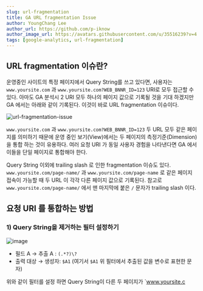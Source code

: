 ```yaml
---
slug: url-fragmentation
title: GA URL fragmentation Issue
author: YoungChang Lee
author_url: https://github.com/p-iknow
author_image_url: https://avatars.githubusercontent.com/u/35516239?v=4
tags: [google-analytics, url-fragmentation]
---
```


## URL fragmentation 이슈란?
운영중인 사이트의 특정 페이지에서 Query String를 쓰고 있다면, 사용자는 `www.yoursite.com` 과 `www.yoursite.com?WEB_BNNR_ID=123` URI로  모두 접근할 수 있다.  아마도 GA 분석시 2 URI 모두 하나의 페이지 값으로 기록될 것을 기대 하겠지만 GA 에서는 아래와 같이 기록된다.  이것이 바로 URL fragmentation 이슈이다.

![url-fragmentation-issue](https://user-images.githubusercontent.com/35516239/130347429-d05e9139-866d-4acf-8c08-41142cf16ae4.png)

 `www.yoursite.com` 과 `www.yoursite.com?WEB_BNNR_ID=123` 두 URL 모두 같은 페이지를 의미하기  때문에 운영 중인 보기(View)에서는 두 페이지의 측정기준(Dimension)을 통합 하는 것이 유용하다. 여러 요청 URI 가 동일 사용자 경험을 나타낸다면 GA 에서 이들을 단일 페이지로 통합해야 한다.

Query String 이외에 trailing slash 로 인한 fragmentation 이슈도 있다. `www.yoursite.com/page-name/` 과  `www.yoursite.com/page-name` 로 같은 페이지 접속이 가능할 때 두 URL 이 각각 다른 페이지 값으로 기록된다.   참고로 `www.yoursite.com/page-name/` 에서 맨 마지막에 붙은 `/` 문자가 trailing slash 이다.

## 요청 URI 를 통합하는 방법
### 1) Query String을 제거하는 필터 설정하기
![image](https://user-images.githubusercontent.com/35516239/130347651-5bc8bc66-f4ab-41ab-ab89-c40f8d6ed764.png)

- 필드 A → 추출 A : `(.*?)\?`
- 출력 대상  → 생성자:  `$A1`  (여기서 `$A1` 위 필터에서 추출된 값을 변수로 표현한 문자)

위와 같이 필터를 설정 하면 Query String이 다른 두 페이지가 `www.yoursite.c